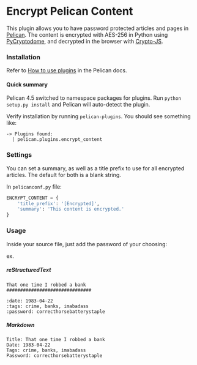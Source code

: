 Encrypt Pelican Content
===============

This plugin allows you to have password protected articles and pages in [Pelican](http://docs.getpelican.com/). The 
content is encrypted with AES-256 in Python using [PyCryptodome](https://www.pycryptodome.org/), and 
decrypted in the browser with [Crypto-JS](https://code.google.com/p/crypto-js/).

### Installation

Refer to [How to use plugins](https://docs.getpelican.com/en/latest/plugins.html#how-to-use-plugins) in the Pelican docs.

#### Quick summary
Pelican 4.5 switched to namespace packages for plugins. Run `python setup.py install` and Pelican will auto-detect the plugin. 

Verify installation by running `pelican-plugins`. You should see something like:

```
-> Plugins found:
  | pelican.plugins.encrypt_content
```

### Settings

You can set a summary, as well as a title prefix to use for all encrypted articles. The default for both is a 
blank string.

In  `pelicanconf.py` file:

```python
ENCRYPT_CONTENT = {
    'title_prefix': '[Encrypted]',
    'summary': 'This content is encrypted.'
}
```

### Usage

Inside your source file, just add the password of your choosing:

ex.

##### reStructuredText

    That one time I robbed a bank 
    ###############################

    :date: 1983-04-22
    :tags: crime, banks, imabadass
    :password: correcthorsebatterystaple


##### Markdown

    Title: That one time I robbed a bank
    Date: 1983-04-22
    Tags: crime, banks, imabadass
    Password: correcthorsebatterystaple
